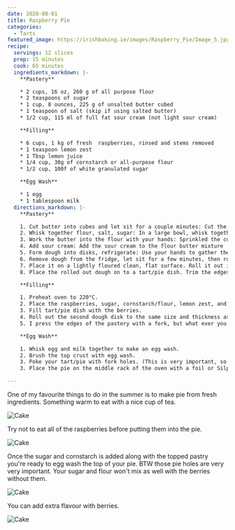 ```yaml
---
date: 2020-08-01
title: Raspberry Pie
categories:
  - Tarts
featured_image: https://irishbaking.ie/images/Raspberry_Pie/Image_5.jpg
recipe:
  servings: 12 slices
  prep: 15 minutes
  cook: 65 minutes
  ingredients_markdown: |-
    **Pastery**

    * 2 cups, 16 oz, 260 g of all purpose flour
    * 2 teaspoons of sugar
    * 1 cup, 8 ounces, 225 g of unsalted butter cubed
    * 1 teaspoon of salt (skip if using salted butter)
    * 1/2 cup, 115 ml of full fat sour cream (not light sour cream)

    **Filling**

    * 6 cups, 1 kg of fresh  raspberries, rinsed and stems removed
    * 1 teaspoon lemon zest
    * 1 Tbsp lemon juice
    * 1/4 cup, 30g of cornstarch or all-purpose flour
    * 1/2 cup, 100f of white granulated sugar

    **Egg Wash**

    * 1 egg
    * 1 tablespoon milk
  directions_markdown: |-
    **Pastery**

    1. Cut butter into cubes and let sit for a couple minutes: Cut the butter into cubes and put in a warm spot to take the chill off (don't soften the butter, just let it sit out for a couple minutes when you take it out of the fridge)
    2. Whisk together flour, salt, sugar: In a large bowl, whisk together the flour, salt, and sugar.
    3. Work the butter into the flour with your hands: Sprinkled the cubes of butter over the flour. Use your clean hands to squish the flour and butter together with your thumbs, fingers, and knuckles. Work the butter into the dough until you have what resembles a coarse meal with some flattened chunks of butter.
    4. Add sour cream: Add the sour cream to the flour butter mixture
    5. Form dough into disks, refrigerate: Use your hands to gather the pastry dough together into a large ball. Use a knife to cut the ball in half. Form into two disks. As you work the dough into disks, it should end up smooth, having the consistency of Play-Doh. Don't worry about over-working this dough. Form the disks so that there are no cracks. Sprinkle all over with a little flour. Wrap tightly with plastic wrap. Once you wrap the dough disk in plastic wrap, you can massage the dough and the edges with your warm hands to close any cracks. Chill in the refrigerator for an hour or up to a day ahead.
    6. Remove dough from the fridge, let sit for a few minutes, then roll out: After the dough has been sitting in the fridge for an hour, remove it and let it sit for 5-10 minutes at room temperature to become more malleable before rolling out. If it still feels too stiff to roll out, hold your hands around the edges to soften.
    7. Place it on a lightly floured clean, flat surface. Roll it out into a circle about 12 inches wide or larger depending on your tart/pie dishs needs.
    8. Place the rolled out dough on to a tart/pie dish. Trim the edges to 1/2 inch over the edge of the plan.

    **Filling**

    1. Preheat oven to 220°C.
    2. Place the raspberries, sugar, cornstarch/flour, lemon zest, and lemon juice in a large bowl. Gently stir them so that all of the raspberries are coated with some sugar and flour.
    3. Fill tart/pie dish with the berries.
    4. Roll out the second dough disk to the same size and thickness as the first. Place on top of the berry filling.
    5. I press the edges of the pastery with a fork, but what ever you were thought is fine by me.

    **Egg Wash**

    1. Whisk egg and milk together to make an egg wash.
    2. Brush the top crust with egg wash.
    3. Poke your tart/pie with fork holes. (This is very important, so steam can escape while cooking).
    3. Place the pie on the middle rack of the oven with a foil or Silpat lined baking pan positioned on the lower rack to catch any filling that may bubble over. Bake for 20 minutes at 220°C. Reduce heat to 180°C and bake for 30 to 40 minutes more or until juices are bubbling and have thickened.

---
```

One of my favourite things to do in the summer is to make pie from fresh ingredients. Something warm to eat with a nice cup of tea.

![Cake](https://irishbaking.ie/images/Raspberry_Pie/Image_2.jpg)

Try not to eat all of the raspberries before putting them into the pie.

![Cake](https://irishbaking.ie/images/Raspberry_Pie/Image_4.jpg)

Once the sugar and cornstarch is added along with the topped pastry you're ready to egg wash the top of your pie.
BTW those pie holes are very very important. Your sugar and flour won't mix as well with the berries without them.

![Cake](https://irishbaking.ie/images/Raspberry_Pie/Image_5.jpg)

You can add extra flavour with berries.

![Cake](https://irishbaking.ie/images/Raspberry_Pie/Image_6.jpg)

